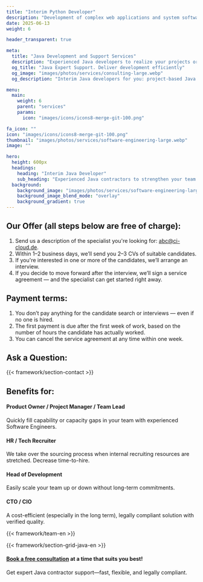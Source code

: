 ```yaml
---
title: "Interim Python Developer"
description: "Development of complex web applications and system software with experienced Java experts."
date: 2025-06-13
weight: 6

header_transparent: true

meta: 
  title: "Java Development and Support Services"
  description: "Experienced Java developers to realize your projects or support your team flexibly"
  og_title: "Java Expert Support. Deliver development efficiently"
  og_image: "images/photos/services/consulting-large.webp"
  og_description: "Interim Java developers for you: project-based Java development by experienced freelancers – fast, flexible, and legally compliant."

menu:
  main:
    weight: 6
    parent: "services"
    params:
      icon: "images/icons/icons8-merge-git-100.png"

fa_icon: ""
icon: "images/icons/icons8-merge-git-100.png"
thumbnail: "images/photos/services/software-engineering-large.webp"
image: ""

hero:
  height: 600px
  headings:
    heading: "Interim Java Developer"
    sub_heading: "Experienced Java contractors to strengthen your team – fast, flexible, and legally secure."
  background:
    background_image: "images/photos/services/software-engineering-large.webp"
    background_image_blend_mode: "overlay"
    background_gradient: true
---
```


## Our Offer (all steps below are free of charge):
1. Send us a description of the specialist you're looking for: abc@ci-cloud.de.
2. Within 1–2 business days, we’ll send you 2–3 CVs of suitable candidates.
3. If you're interested in one or more of the candidates, we’ll arrange an interview.
4. If you decide to move forward after the interview, we’ll sign a service agreement — and the specialist can get started right away.

## Payment terms:
1. You don’t pay anything for the candidate search or interviews — even if no one is hired.
2. The first payment is due after the first week of work, based on the number of hours the candidate has actually worked.
3. You can cancel the service agreement at any time within one week.

## Ask a Question:
{{< framework/section-contact >}}

## Benefits for:
#### <i class="fas fa-check mr-1 primary-color"></i> Product Owner / Project Manager / Team Lead
Quickly fill capability or capacity gaps in your team with experienced Software Engineers.
#### <i class="fas fa-check mr-1 primary-color"></i> HR / Tech Recruiter
We take over the sourcing process when internal recruiting resources are stretched. Decrease time-to-hire.
#### <i class="fas fa-check mr-1 primary-color"></i> Head of Development
Easily scale your team up or down without long-term commitments.
#### <i class="fas fa-check mr-1 primary-color"></i> CTO / CIO
A cost-efficient (especially in the long term), legally compliant solution with verified quality.

{{< framework/team-en >}}

{{< framework/section-grid-java-en >}}

#### <a href="https://calendly.com/customer-ci-cloud/cirro-cloud-consulting">Book a free consultation</a> at a time that suits you best!
Get expert Java contractor support—fast, flexible, and legally compliant.